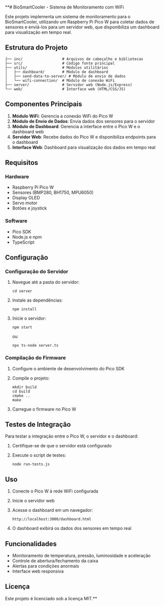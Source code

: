 **# BioSmartCooler - Sistema de Monitoramento com WiFi

Este projeto implementa um sistema de monitoramento para o BioSmartCooler, utilizando um Raspberry Pi Pico W para coletar dados de sensores e enviá-los para um servidor web, que disponibiliza um dashboard para visualização em tempo real.

## Estrutura do Projeto

```
├── inc/                  # Arquivos de cabeçalho e bibliotecas
├── src/                  # Código fonte principal
├── utils/                # Módulos utilitários
│   ├── dashboard/        # Módulo de dashboard
│   ├── send-data-to-server/ # Módulo de envio de dados
│   └── wifi-connection/  # Módulo de conexão WiFi
├── server/               # Servidor web (Node.js/Express)
└── web/                  # Interface web (HTML/CSS/JS)
```

## Componentes Principais

1. **Módulo WiFi**: Gerencia a conexão WiFi do Pico W
2. **Módulo de Envio de Dados**: Envia dados dos sensores para o servidor
3. **Módulo de Dashboard**: Gerencia a interface entre o Pico W e o dashboard web
4. **Servidor Web**: Recebe dados do Pico W e disponibiliza endpoints para o dashboard
5. **Interface Web**: Dashboard para visualização dos dados em tempo real

## Requisitos

### Hardware
- Raspberry Pi Pico W
- Sensores (BMP280, BH1750, MPU6050)
- Display OLED
- Servo motor
- Botões e joystick

### Software
- Pico SDK
- Node.js e npm
- TypeScript

## Configuração

### Configuração do Servidor

1. Navegue até a pasta do servidor:
   ```
   cd server
   ```

2. Instale as dependências:
   ```
   npm install
   ```

3. Inicie o servidor:
   ```
   npm start
   ```
   ou
   ```
   npx ts-node server.ts
   ```

### Compilação do Firmware

1. Configure o ambiente de desenvolvimento do Pico SDK

2. Compile o projeto:
   ```
   mkdir build
   cd build
   cmake ..
   make
   ```

3. Carregue o firmware no Pico W

## Testes de Integração

Para testar a integração entre o Pico W, o servidor e o dashboard:

1. Certifique-se de que o servidor está configurado

2. Execute o script de testes:
   ```
   node run-tests.js
   ```

## Uso

1. Conecte o Pico W à rede WiFi configurada

2. Inicie o servidor web

3. Acesse o dashboard em um navegador:
   ```
   http://localhost:3000/dashboard.html
   ```

4. O dashboard exibirá os dados dos sensores em tempo real

## Funcionalidades

- Monitoramento de temperatura, pressão, luminosidade e aceleração
- Controle de abertura/fechamento da caixa
- Alertas para condições anormais
- Interface web responsiva

## Licença

Este projeto é licenciado sob a licença MIT.**
